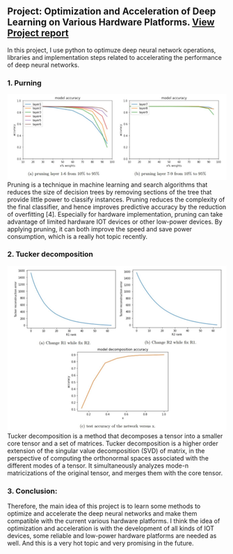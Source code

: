 ## Project: Optimization and Acceleration of Deep Learning on Various Hardware Platforms.  <a href="pdf/ECE226_Report_Xinqiao.pdf">View Project report</a> 


In this project, I use python to optimuze deep neural network operations, libraries and implementation steps related to accelerating the performance of deep neural networks.

### 1. Purning
<img src="images/ECE226_exp_purning.JPG?raw=true"/>
Pruning is a technique in machine learning and search algorithms that reduces the size of decision trees by removing sections of the tree that provide little power to classify instances. Pruning reduces the complexity of the final classifier, and hence improves predictive accuracy by the reduction of overfitting [4]. Especially for
hardware implementation, pruning can take advantage of limited hardware IOT devices or other low-power devices. By applying pruning, it can both improve the speed and save power consumption, which is a really hot topic recently.


### 2. Tucker decomposition

<img src="images/ECE226_exp_decom.JPG?raw=true"/>
Tucker decomposition is a method that decomposes a tensor into a smaller core tensor and a set of matrices. Tucker decomposition is a higher order extension of the singular value decomposition (SVD) of matrix, in the perspective of computing the orthonormal spaces associated with the different modes of a tensor. It simultaneously analyzes mode-n matricizations of the original tensor, and merges them with the core tensor.

### 3. Conclusion:
Therefore, the main idea of this project is to learn some methods to optimize and accelerate the deep neural networks and make them compatible with the current various hardware platforms. I think the idea of optimization and acceleration is with the development of all kinds of IOT devices, some reliable and low-power hardware platforms are needed as well. And this is a very hot topic and very promising in the future.
